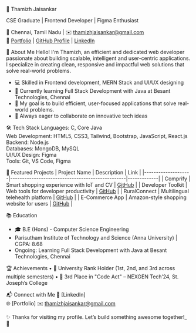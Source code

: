 🌟 Thamizh Jaisankar

CSE Graduate | Frontend Developer | Figma Enthusiast 

📍 Chennai, Tamil Nadu | ✉️ thamizhjaisankar@gmail.com  
🔗 [Portfolio](https://portfolio-fawn-beta-24.vercel.app/) | [GitHub Profile](https://github.com/Thamizhjaisankar-git) | [LinkedIn](www.linkedin.com/in/thamizhjaisankar)

👋 About Me
Hello! I'm Thamizh, an efficient and dedicated web developer passionate about building scalable, intelligent and user-centric applications. I specialize in creating clean, responsive and impactful web solutions that solve real-world problems.
- 💻 Skilled in Frontend development, MERN Stack and UI/UX designing
- 🧠 Currently learning Full Stack Development with Java at Besant Technologies, Chennai 
- 🎯 My goal is to build efficient, user-focused applications that solve real-world problems.
- 🔭 Always eager to collaborate on innovative tech ideas

🛠 Tech Stack
	Languages: C, Core Java  
	Web Development: HTML5, CSS3, Tailwind, Bootstrap, JavaScript, React.js  
	Backend: Node.js  
	Databases: MongoDB, MySQL  
	UI/UX Design: Figma  
	Tools: Git, VS Code, Figma  

📌 Featured Projects
| Project Name       | Description                                     | Link        |
|--------------------|-------------------------------------------------|-------------|
| Comprify           | Smart shopping experience with IoT and CV       | [GitHub](#) |
| Developer Toolkit  | Web tools for developer productivity            | [GitHub](#) |
| RuralConnect       | Multilingual telehealth platform                | [GitHub](#) |
| E-Commerce App     | Amazon-style shopping website for users         | [GitHub](#) |
 
📚 Education
- 🎓 B.E (Hons) - Computer Science Engineering 
-  Parisutham Institute of Technology and Science (Anna University) | CGPA: 8.68 
- Ongoing: Learning Full Stack Development with Java at Besant Technologies, Chennai


🏆 Achievements
•	 🥇 University Rank Holder (1st, 2nd, and 3rd across multiple semesters)
•	 🏅 3rd Place in "Code Act" – NEXGEN Tech’24, St. Joseph’s College

📬 Connect with Me
💼 [LinkedIn]  
🌐 [Portfolio] 
✉️ thamizhjaisankar@gmail.com  

✨ Thanks for visiting my profile. Let’s build something awesome together!_ 🚀
